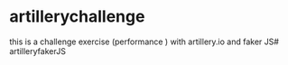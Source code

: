 # artillerychallenge
this is a challenge exercise (performance )
with artillery.io and faker JS# artilleryfakerJS

